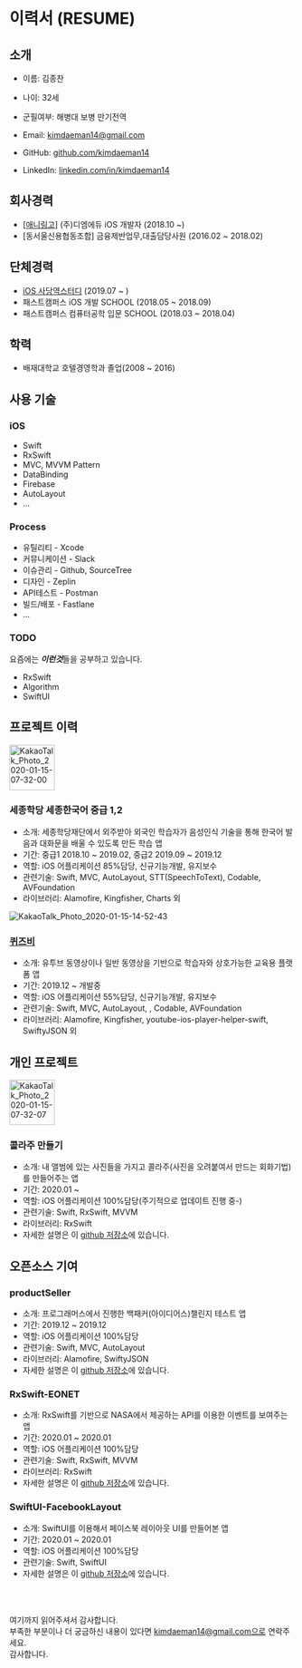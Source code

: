# 이력서 (RESUME)

## 소개
- 이름: 김종찬
- 나이: 32세 
- 군필여부: 해병대 보병 만기전역

- Email: kimdaeman14@gmail.com
- GitHub: [github.com/kimdaeman14](https://github.com/kimdaeman14)
- LinkedIn: [linkedin.com/in/kimdaeman14](https://linkedin.com/in/kimdaeman14)

## 회사경력
- [[애니링고](https://apps.apple.com/kr/app/%EC%95%A0%EB%8B%88%EB%A7%81%EA%B3%A0/id1228074316)] (주)디엠에듀 iOS 개발자 (2018.10 ~) 
- [동서울신용협동조합] 금융제반업무,대출담당사원 (2016.02 ~ 2018.02)

## 단체경력
- [iOS 사당역스터디](https://github.com/iO3S/DataStructures-Algorithm) (2019.07 ~ )
- 패스트캠퍼스 iOS 개발 SCHOOL (2018.05 ~ 2018.09)
- 패스트캠퍼스 컴퓨터공학 입문 SCHOOL (2018.03 ~ 2018.04)

## 학력
- 배재대학교 호텔경영학과 졸업(2008 ~ 2016)

## 사용 기술
### iOS
- Swift
- RxSwift
- MVC, MVVM Pattern
- DataBinding
- Firebase
- AutoLayout
- ...


### Process
- 유틸리티 - Xcode
- 커뮤니케이션 - Slack
- 이슈관리 - Github, SourceTree
- 디자인 - Zeplin
- API테스트 - Postman
- 빌드/배포 - Fastlane
- ...


### TODO
요즘에는 ***이런것***들을 공부하고 있습니다. <br/>
- RxSwift
- Algorithm
- SwiftUI


## 프로젝트 이력

<img width="80" alt="KakaoTalk_Photo_2020-01-15-07-32-00" src="https://user-images.githubusercontent.com/34432988/72388394-292b0380-3769-11ea-8929-f35f18e24c6c.png"/>

### 세종학당 세종한국어 중급 1,2
- 소개: 세종학당재단에서 외주받아 외국인 학습자가 음성인식 기술을 통해 한국어 발음과 대화문을 배울 수 있도록 만든 학습 앱
- 기간: 중급1 2018.10 ~ 2019.02, 중급2 2019.09 ~ 2019.12
- 역할: iOS 어플리케이션 85%담당, 신규기능개발, 유지보수 
- 관련기술: Swift, MVC, AutoLayout, STT(SpeechToText), Codable, AVFoundation
- 라이브러리: Alamofire, Kingfisher, Charts 외

![KakaoTalk_Photo_2020-01-15-14-52-43](https://user-images.githubusercontent.com/34432988/72408654-d1ab8880-37a6-11ea-99a0-b15302ee0404.png) 
### [퀴즈비](https://www.quizvie.com/)
- 소개: 유투브 동영상이나 일반 동영상을 기반으로 학습자와 상호가능한 교육용 플랫폼 앱 
- 기간: 2019.12 ~ 개발중
- 역할: iOS 어플리케이션 55%담당, 신규기능개발, 유지보수 
- 관련기술: Swift, MVC, AutoLayout, , Codable, AVFoundation
- 라이브러리: Alamofire, Kingfisher, youtube-ios-player-helper-swift, SwiftyJSON 외




## 개인 프로젝트 

<img width="80" alt="KakaoTalk_Photo_2020-01-15-07-32-07" src="https://user-images.githubusercontent.com/34432988/72388396-2a5c3080-3769-11ea-9ae5-209a1d372a89.png"/>

### 콜라주 만들기 
- 소개: 내 앨범에 있는 사진들을 가지고 콜라주(사진을 오려붙여서 만드는 회화기법)를 만들어주는 앱
- 기간: 2020.01 ~
- 역할: iOS 어플리케이션 100%담당(주기적으로 업데이트 진행 중-)
- 관련기술: Swift, RxSwift, MVVM
- 라이브러리: RxSwift
- 자세한 설명은 이 [github 저장소](https://github.com/kimdaeman14/RxSwift-Collage)에 있습니다.

## 오픈소스 기여 


### productSeller 
- 소개: 프로그래머스에서 진행한 백패커(아이디어스)챌린지 테스트 앱 
- 기간: 2019.12 ~ 2019.12
- 역할: iOS 어플리케이션 100%담당
- 관련기술: Swift, MVC, AutoLayout
- 라이브러리: Alamofire, SwiftyJSON
- 자세한 설명은 이 [github 저장소](https://github.com/kimdaeman14/productSeller)에 있습니다.

### RxSwift-EONET 
- 소개: RxSwift를 기반으로 NASA에서 제공하는 API를 이용한 이벤트를 보여주는 앱  
- 기간: 2020.01 ~ 2020.01
- 역할: iOS 어플리케이션 100%담당
- 관련기술: Swift, RxSwift, MVVM
- 라이브러리: RxSwift
- 자세한 설명은 이 [github 저장소](https://github.com/kimdaeman14/RxSwift-EONET)에 있습니다.

### SwiftUI-FacebookLayout 
- 소개: SwiftUI를 이용해서 페이스북 레이아웃 UI를 만들어본 앱 
- 기간: 2020.01 ~ 2020.01
- 역할: iOS 어플리케이션 100%담당
- 관련기술: Swift, SwiftUI
- 자세한 설명은 이 [github 저장소](https://github.com/kimdaeman14/SwiftUI-FacebookLayout)에 있습니다.



<br/>
<br/>

여기까지 읽어주셔서 감사합니다. <br/>
부족한 부분이나 더 궁금하신 내용이 있다면 kimdaeman14@gmail.com으로 연락주세요.<br/>
감사합니다.
